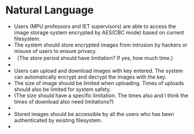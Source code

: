 # Natural Language

- Users (MPU professors and IET supervisors) are able to access the image storage system encrypted by AES(CBC mode) based on current filesystem. 
- The system should store encrypted images from intrusion by hackers or misuse of users to ensure privacy.
- （The store period should have limitation? If yes, how much time.)
- 
-  Users can upload and download images with key entered. The system can automatically encrypt and decrypt the images with the key.
- The size of image should be limited when uploading. Times of uploads should also be limited for system safety.
- (The size should have a specific limitation. The times also and I think the times of download also need limitations?)
- 
- Stored images should be accessible by all the users who has been authenticated by existing filesystem.
- 

